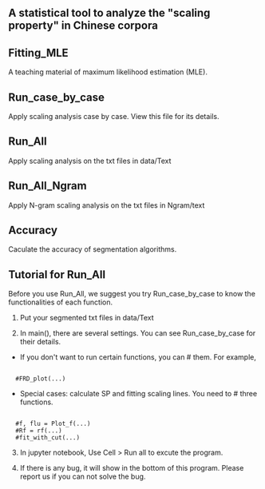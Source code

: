 A statistical tool to analyze the "scaling property" in Chinese corpora
---------
## Fitting_MLE
A teaching material of maximum likelihood estimation (MLE).

## Run_case_by_case
Apply scaling analysis case by case. View this file for its details.

## Run_All
Apply scaling analysis on the txt files in data/Text

## Run_All_Ngram
Apply N-gram scaling analysis on the txt files in Ngram/text

## Accuracy
Caculate the accuracy of segmentation algorithms.

Tutorial for Run_All
------
Before you use Run_All, we suggest you try Run_case_by_case to know the functionalities of each function.

1. Put your segmented txt files in data/Text

2. In main(), there are several settings. You can see Run_case_by_case for their details.
* If you don't want to run certain functions, you can # them. For example, 
<pre><code>
  #FRD_plot(...)
</code></pre>
  
* Special cases: calculate SP and fitting scaling lines. You need to # three functions.
<pre><code>
  #f, flu = Plot_f(...)
  #Rf = rf(...)
  #fit_with_cut(...)
</code></pre>

3. In jupyter notebook, Use Cell > Run all to excute the program.

4. If there is any bug, it will show in the bottom of this program. Please report us if you can not solve the bug.
